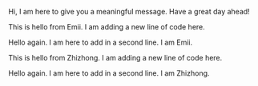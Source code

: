 Hi, I am here to give you a meaningful message. Have a great day ahead!

This is hello from Emii. I am adding a new line of code here.

Hello again. I am here to add in a second line. I am Emii.

This is hello from Zhizhong. I am adding a new line of code here.

Hello again. I am here to add in a second line. I am Zhizhong.

